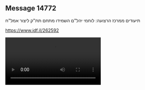 ## Message 14772

תיעודים ממרכז הרצועה: 
לוחמי יהל"ם השמידו מתחם תת"ק ליצור אמל"ח

https://www.idf.il/262592

![Video](14772/14772_media.mp4)
